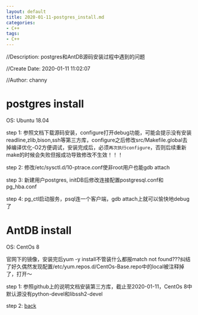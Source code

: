 ```yaml
---
layout: default
title: 2020-01-11-postgres_install.md
categories:
- C++
tags:
- C++
---
```

//Description: postgres和AntDB源码安装过程中遇到的问题

//Create Date: 2020-01-11 11:02:07

//Author: channy

# postgres install

OS: Ubuntu 18.04

step 1: 参照文档下载源码安装，configure打开debug功能，可能会提示没有安装readline,zlib,bison,ssh等第三方库，configure之后修改src/Makefile.global去掉编译优化-O2方便调试，安装完成后，必须`再次执行configure`，否则后续重新make的时候会失败但报成功导致修改不生效！！！

step 2: 修改/etc/sysctl.d/10-ptrace.conf使非root用户也能gdb attach

step 3: 新建用户postgres, initDB后修改连接配置postgresql.conf和pg_hba.conf

step 4: pg_ctl启动服务，psql连一个客户端，gdb attach上就可以愉快地debug了

# AntDB install

OS: CentOs 8

官网下的镜像，安装完后yum -y install不管装什么都报match not found???纠结了好久偶然发现配置/etc/yum.repos.d/CentOs-Base.repo中的local被注释掉了，打开～

step 1: 参照github上的说明文档安装第三方库，截止至2020-01-11，CentOs 8中默认源没有python-devel和libssh2-devel

step 2: 
[back](/)

